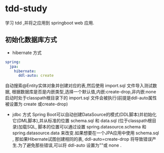 # tdd-study
学习 tdd ,并将之应用到 springboot web 应用.

## 初始化数据库方式

- hibernate 方式
```yml
spring:
  jpa:
    hibernate:
      ddl-auto: create
```
自动搜索@Entity实体对象并创建对应的表,然后使用 import.sql 文件导入测试数据,
根据数据库是否是内嵌类型,选择一个默认值,内嵌:create-drop,非内嵌:none
启动时处于classpath根目录下的 import.sql 文件会被执行(前提是ddl-auto属性被设置为 create 或create-drop)

- jdbc 方式
Spring Boot可以自动创建DataSource的模式(DDL脚本)并初始化它(DML脚本),并从标准的位置 schema.sql 和 data.sql (位于classpath根目录)加载SQL,
脚本的位置可以通过设置 spring.datasource.schema 和 spring.datasource.data 来改变.如果想要在一个JPA应用中使用 schema.sql ,
那如果Hibernate试图创建相同的表, ddl-auto=create-drop 将导致错误产生.为了避免那些错误,可以将 ddl-auto 设置为""或 none .

